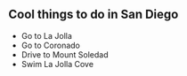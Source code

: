 ## Cool things to do in San Diego

- Go to La Jolla
- Go to Coronado
- Drive to Mount Soledad
- Swim La Jolla Cove
